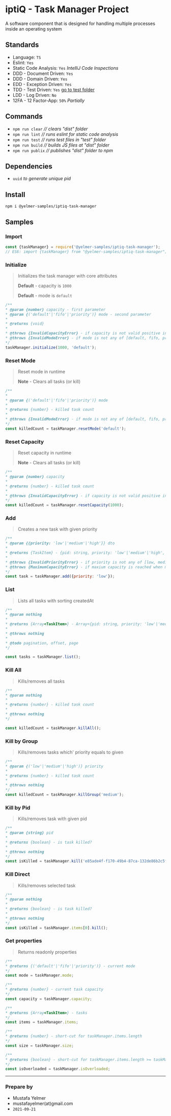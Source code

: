 # iptiQ - Task Manager Project

A software component that is designed for handling multiple processes inside an operating system

## Standards
- Language: `TS`
- Eslint: `Yes`
- Static Code Analysis: `Yes` *IntelliJ Code Inspections*
- DDD - Document Driven: `Yes`
- DDD - Domain Driven: `Yes`
- EDD - Exception Driven: `Yes`
- TDD - Test Driven: `Yes` [go to test folder](./test/)
- LDD - Log Driven: `No`
- 12FA - 12 Factor-App: `50%` *Partially*

## Commands
- ``npm run clear`` *// clears "dist" folder*
- ``npm run lint`` *// runs eslint for static code analysis*
- ``npm run test`` *// runs test files in "test" folder*
- ``npm run build`` *// builds JS files at "dist" folder*
- ``npm run publix`` *// publishes "dist" folder to npm*

## Dependencies
- ``uuid`` *to generate unique pid*

## Install
``npm i @yelmer-samples/iptiq-task-manager``

## Samples

### Import
````javascript
const {taskManager} = require('@yelmer-samples/iptiq-task-manager');
// ES6: import {taskManager} from "@yelmer-samples/iptiq-task-manager";
````

### Initialize
> Initializes the task manager with core attributes
>
> **Default** - capacity is `1000`
>
> **Default** - mode is `default`
>
````javascript
/**
* @param {number} capacity - first parameter
* @param {('default'|'fifo'|'priority')} mode - second parameter
* 
* @returns {void}
* 
* @throws {InvalidCapacityError} - if capacity is not valid positive integer
* @throws {InvalidModeError} - if mode is not any of [default, fifo, priority]
*/
taskManager.initialize(1000, 'default');
````

### Reset Mode
> Reset mode in runtime
>
> **Note** - Clears all tasks (or kill)
>
````javascript
/**
* 
* @param {('default'|'fifo'|'priority')} mode
* 
* @returns {number} - killed task count
* 
* @throws {InvalidModeError} - if mode is not any of [default, fifo, priority]
*/
const killedCount = taskManager.resetMode('default');
````
### Reset Capacity
> Reset capacity in runtime
>
> **Note** - Clears all tasks (or kill)
>

````javascript
/**
* @param {number} capacity
* 
* @returns {number} - killed task count
* 
* @throws {InvalidCapacityError} - if capacity is not valid positive integer
*/
const killedCount = taskManager.resetCapacity(1000);
````


### Add
> Creates a new task with given priority
>
````javascript
/**
* @param {{priority: 'low'|'medium'|'high'}} dto
* 
* @returns {TaskItem} - {pid: string, priority: 'low'|'medium'|'high', createdAt: number}
* 
* @throws {InvalidPriorityError} - if priority is not any of [low, medium, high]
* @throws {MaximumCapacityError} - if maxium capacity is reached when mode:default
*/
const task = taskManager.add({priority: 'low'});
````

### List
> Lists all tasks with sorting createdAt
>
````javascript
/**
* @param nothing
* 
* @returns {Array<TaskItem>} - Array<{pid: string, priority: 'low'|'medium'|'high', createdAt: number}>
* 
* @throws nothing
* 
* @todo pagination, offset, page 
*/

const tasks = taskManager.list();
````

### Kill All
> Kills/removes all tasks
>
````javascript
/**
* @param nothing
* 
* @returns {number} - killed task count
* 
* @throws nothing
*/

const killedCount = taskManager.killAll();
````

### Kill by Group
> Kills/removes tasks which' priority equals to given
>
````javascript
/**
* @param {('low'|'medium'|'high')} priority
* 
* @returns {number} - killed task count
* 
* @throws nothing
*/
const killedCount = taskManager.killGroup('medium');
````

### Kill by Pid
> Kills/removes task with given pid
>
````javascript
/**
* @param {string} pid
* 
* @returns {boolean} - is task killed?
* 
* @throws nothing
*/
const isKilled = taskManager.kill('e85ade4f-f170-49b4-87ca-132de86b2c5f');
````

### Kill Direct
> Kills/removes selected task
>
````javascript
/**
* @param nothing
* 
* @returns {boolean} - is task killed?
* 
* @throws nothing
*/
const isKilled = taskManager.items[0].kill();
````

### Get properties
> Returns readonly properties
>
````javascript
/**
* @returns {('default'|'fifo'|'priority')} - current mode
*/
const mode = taskManager.mode;

/**
* @returns {number} - current task capacity
*/
const capacity = taskManager.capacity;

/**
* @returns {Array<TaskItem>} - tasks
*/
const items = taskManager.items;

/**
* @returns {number} - short-cut for taskManager.items.length 
*/
const size = taskManager.size;

/**
* @returns {boolean} - short-cut for taskManager.items.length >= taskManager.capacity
*/
const isOverloaded = taskManager.isOverloaded;
````

---
### Prepare by
- Mustafa Yelmer
- mustafayelmer(at)gmail.com
- `2021-09-21`